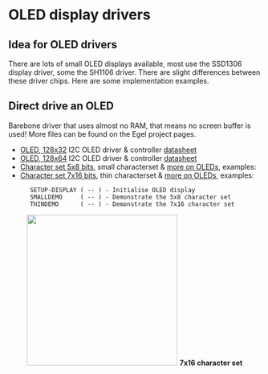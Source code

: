 # OLED display drivers 

## Idea for OLED drivers
There are lots of small OLED displays available, most use the SSD1306 display driver, some the SH1106 driver. 
There are slight differences between these driver chips. Here are some implementation examples.

## Direct drive an OLED
Barebone driver that uses almost no RAM, that means no screen buffer is used! More files can be found on the Egel project pages.

- [OLED, 128x32](ssd1306-setup-(128x32)-a.f ) I2C OLED driver & controller [datasheet](http://www.adafruit.com/datasheets/SSD1306.pdf)
- [OLED, 128x64](ssd1306-setup-(128x64)-a.f ) I2C OLED driver & controller [datasheet](http://www.adafruit.com/datasheets/SSD1306.pdf)
- [Character set 5x8 bits](ssd1306-small-chars.f), small characterset & [more on OLEDs](https://home.hccnet.nl/willem.ouwerkerk/egel-for-msp430/egel%20for%20launchpad.html#e060), examples:
- [Character set 7x16 bits](ssd1306-thin-chars.f), thin characterset & [more on OLEDs](https://home.hccnet.nl/willem.ouwerkerk/egel-for-msp430/egel%20for%20launchpad.html#e060), examples:
```
      SETUP-DISPLAY ( -- ) - Initialise OLED display
      SMALLDEMO     ( -- ) - Demonstrate the 5x8 character set
      THINDEMO      ( -- ) - Demonstrate the 7x16 character set
```
<p align="center">
<img src="https://home.hccnet.nl/willem.ouwerkerk/egel-for-msp430/p60%20-%20thin%207x16%20characters.jpg" width="300" height="300" />
      <b>7x16 character set</b>
</p>
